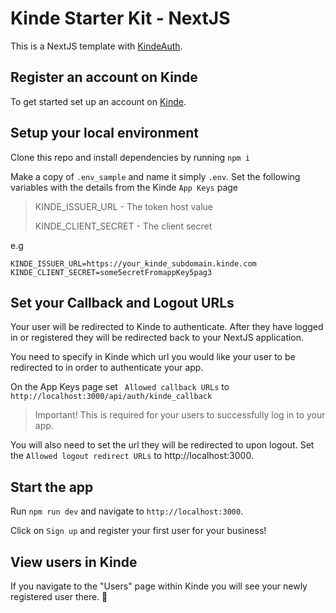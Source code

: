 # Kinde Starter Kit - NextJS

This is a NextJS template with [KindeAuth](https://kinde.com/docs/sdks/nextjs-sdk).

## Register an account on Kinde

To get started set up an account on [Kinde](https://app.kinde.com/register).

## Setup your local environment

Clone this repo and install dependencies by running `npm i`

Make a copy of `.env_sample` and name it simply `.env`. Set the following variables with the details from the Kinde `App Keys` page

> KINDE_ISSUER_URL - The token host value
>
> KINDE_CLIENT_SECRET - The client secret

e.g

```
KINDE_ISSUER_URL=https://your_kinde_subdomain.kinde.com
KINDE_CLIENT_SECRET=some5ecretFromappKey5pag3
```

## Set your Callback and Logout URLs

Your user will be redirected to Kinde to authenticate. After they have logged in or registered they will be redirected back to your NextJS application.

You need to specify in Kinde which url you would like your user to be redirected to in order to authenticate your app.

On the App Keys page set ` Allowed callback URLs` to `http://localhost:3000/api/auth/kinde_callback`

> Important! This is required for your users to successfully log in to your app.

You will also need to set the url they will be redirected to upon logout. Set the `Allowed logout redirect URLs` to http://localhost:3000.

## Start the app

Run `npm run dev` and navigate to `http://localhost:3000`.

Click on `Sign up` and register your first user for your business!

## View users in Kinde

If you navigate to the "Users" page within Kinde you will see your newly registered user there. 🚀
